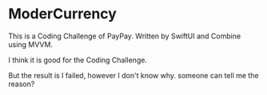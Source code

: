 # ModerCurrency
This is a Coding Challenge of PayPay. Written by SwiftUI and Combine using MVVM.

I think it is good for the Coding Challenge.

But the result is I failed, however I don't know why. someone can tell me the reason?
